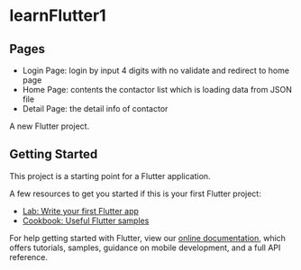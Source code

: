 # learnFlutter1

## Pages
- Login Page: login by input 4 digits with no validate and redirect to home page
- Home Page: contents the contactor list which is loading data from JSON file
- Detail Page: the detail info of contactor



A new Flutter project.

## Getting Started

This project is a starting point for a Flutter application.

A few resources to get you started if this is your first Flutter project:

- [Lab: Write your first Flutter app](https://flutter.dev/docs/get-started/codelab)
- [Cookbook: Useful Flutter samples](https://flutter.dev/docs/cookbook)

For help getting started with Flutter, view our
[online documentation](https://flutter.dev/docs), which offers tutorials,
samples, guidance on mobile development, and a full API reference.